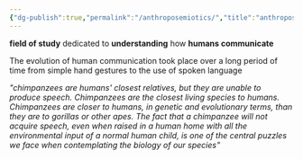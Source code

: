 ```yaml
---
{"dg-publish":true,"permalink":"/anthroposemiotics/","title":"anthroposemiotics","tags":["social","communication"],"created":"2023-05-12","updated":""}
---
```



**field of study** dedicated to **understanding** how **humans communicate**

The evolution of human communication took place over a long period of time from simple hand gestures to the use of spoken language

*"chimpanzees are humans' closest relatives, but they are unable to produce speech. Chimpanzees are the closest living species to humans. Chimpanzees are closer to humans, in genetic and evolutionary terms, than they are to gorillas or other apes. The fact that a chimpanzee will not acquire speech, even when raised in a human home with all the environmental input of a normal human child, is one of the central puzzles we face when contemplating the biology of our species"*
